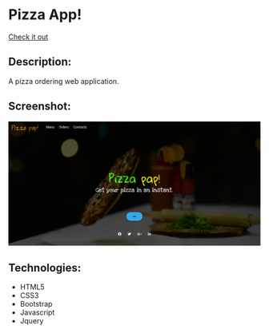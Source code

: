 # Pizza App!
[Check it out](https://kamauvick.github.io/Pizza-App/)


## Description: 
A pizza ordering web application.


## Screenshot:
<img src="images/shot.png" width="1000">

## Technologies:
* HTML5
* CSS3
* Bootstrap
* Javascript
* Jquery

